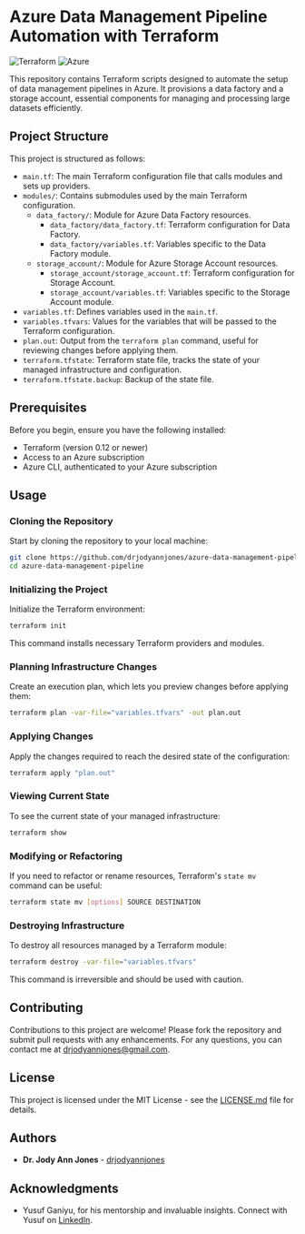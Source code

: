 # Azure Data Management Pipeline Automation with Terraform

![Terraform](https://img.shields.io/badge/Terraform-623CE4?style=for-the-badge&logo=terraform&logoColor=white)
![Azure](https://img.shields.io/badge/Azure-0078D4?style=for-the-badge&logo=microsoftazure&logoColor=white)


This repository contains Terraform scripts designed to automate the setup of data management pipelines in Azure. It provisions a data factory and a storage account, essential components for managing and processing large datasets efficiently.

## Project Structure

This project is structured as follows:
- `main.tf`: The main Terraform configuration file that calls modules and sets up providers.
- `modules/`: Contains submodules used by the main Terraform configuration.
  - `data_factory/`: Module for Azure Data Factory resources.
    - `data_factory/data_factory.tf`: Terraform configuration for Data Factory.
    - `data_factory/variables.tf`: Variables specific to the Data Factory module.
  - `storage_account/`: Module for Azure Storage Account resources.
    - `storage_account/storage_account.tf`: Terraform configuration for Storage Account.
    - `storage_account/variables.tf`: Variables specific to the Storage Account module.
- `variables.tf`: Defines variables used in the `main.tf`.
- `variables.tfvars`: Values for the variables that will be passed to the Terraform configuration.
- `plan.out`: Output from the `terraform plan` command, useful for reviewing changes before applying them.
- `terraform.tfstate`: Terraform state file, tracks the state of your managed infrastructure and configuration.
- `terraform.tfstate.backup`: Backup of the state file.

## Prerequisites

Before you begin, ensure you have the following installed:
- Terraform (version 0.12 or newer)
- Access to an Azure subscription
- Azure CLI, authenticated to your Azure subscription

## Usage

### Cloning the Repository

Start by cloning the repository to your local machine:

```bash
git clone https://github.com/drjodyannjones/azure-data-management-pipeline.git
cd azure-data-management-pipeline
```

### Initializing the Project

Initialize the Terraform environment:

```bash
terraform init
```

This command installs necessary Terraform providers and modules.

### Planning Infrastructure Changes

Create an execution plan, which lets you preview changes before applying them:

```bash
terraform plan -var-file="variables.tfvars" -out plan.out
```

### Applying Changes

Apply the changes required to reach the desired state of the configuration:

```bash
terraform apply "plan.out"
```

### Viewing Current State

To see the current state of your managed infrastructure:

```bash
terraform show
```

### Modifying or Refactoring

If you need to refactor or rename resources, Terraform's `state mv` command can be useful:

```bash
terraform state mv [options] SOURCE DESTINATION
```

### Destroying Infrastructure

To destroy all resources managed by a Terraform module:

```bash
terraform destroy -var-file="variables.tfvars"
```

This command is irreversible and should be used with caution.

## Contributing

Contributions to this project are welcome! Please fork the repository and submit pull requests with any enhancements. For any questions, you can contact me at drjodyannjones@gmail.com.

## License

This project is licensed under the MIT License - see the [LICENSE.md](LICENSE) file for details.

## Authors

- **Dr. Jody Ann Jones** - [drjodyannjones](https://github.com/drjodyannjones)

## Acknowledgments

- Yusuf Ganiyu, for his mentorship and invaluable insights. Connect with Yusuf on [LinkedIn](https://www.linkedin.com/in/yusuf-ganiyu-b90140107/).
